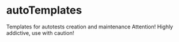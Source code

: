 # autoTemplates
Templates for autotests creation and maintenance
Attention! Highly addictive, use with caution!